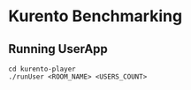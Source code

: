 # Kurento Benchmarking

## Running UserApp
```
cd kurento-player
./runUser <ROOM_NAME> <USERS_COUNT>
```
